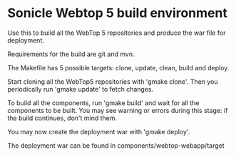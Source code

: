 # Sonicle Webtop 5 build environment
Use this to build all the WebTop 5 repositories and produce the war file for deployment.

Requirements for the build are git and mvn.

The Makefile has 5 possible targets: clone, update, clean, build and deploy.

Start cloning all the WebTop5 repositories with 'gmake clone'.
Then you periodically run 'gmake update' to fetch changes.

To build all the components, run 'gmake build' and wait for all the components to be built.
You may see warning or errors during this stage: if the build continues, don't mind them.

You may now create the deployment war with 'gmake deploy'.

The deployment war can be found in components/webtop-webapp/target
